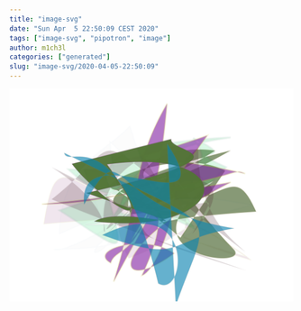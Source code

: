 ```yaml
---
title: "image-svg"
date: "Sun Apr  5 22:50:09 CEST 2020"
tags: ["image-svg", "pipotron", "image"]
author: m1ch3l
categories: ["generated"]
slug: "image-svg/2020-04-05-22:50:09"
---
```


![](image.svg)
